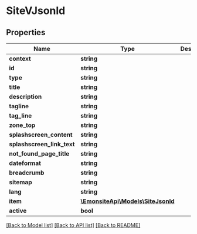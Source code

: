 # SiteVJsonld

## Properties
Name | Type | Description | Notes
------------ | ------------- | ------------- | -------------
**context** | **string** |  | [optional] 
**id** | **string** |  | [optional] 
**type** | **string** |  | [optional] 
**title** | **string** |  | [optional] 
**description** | **string** |  | [optional] 
**tagline** | **string** |  | [optional] 
**tag_line** | **string** |  | [optional] 
**zone_top** | **string** |  | [optional] 
**splashscreen_content** | **string** |  | [optional] 
**splashscreen_link_text** | **string** |  | [optional] 
**not_found_page_title** | **string** |  | [optional] 
**dateformat** | **string** |  | [optional] 
**breadcrumb** | **string** |  | [optional] 
**sitemap** | **string** |  | [optional] 
**lang** | **string** |  | [optional] 
**item** | [**\EmonsiteApi\Models\SiteJsonld**](SiteJsonld.md) |  | [optional] 
**active** | **bool** |  | [optional] 

[[Back to Model list]](../../README.md#documentation-for-models) [[Back to API list]](../../README.md#documentation-for-api-endpoints) [[Back to README]](../../README.md)

